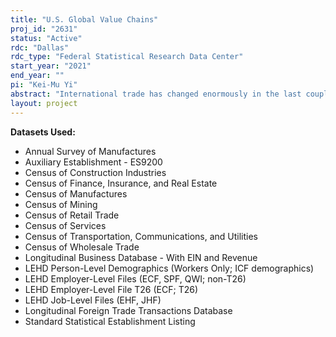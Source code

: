 ```yaml
---
title: "U.S. Global Value Chains"
proj_id: "2631"
status: "Active"
rdc: "Dallas"
rdc_type: "Federal Statistical Research Data Center"
start_year: "2021"
end_year: ""
pi: "Kei-Mu Yi"
abstract: "International trade has changed enormously in the last couple of decades following the rise of global value chains. Understanding the links between importing upstream intermediate inputs and exporting more downstream output (with additional value-added) is crucial for studying how U.S. production processes adjust in response to global shocks, and how shocks to the U.S. can affect the global economy through supply-side channels. In this project, we aim to make progress by 1) substantially improving our understanding of how the rise of global value chains has impacted American manufacturing, 2) unpacking the latter's impact on each manufacturing industry, on American workers of different skill sets, and on local economies in distinct geographical region, and by 3) conducting model-based policy analysis, as well as simulations of U.S. and international "shocks" - such as the U.S.-China trade war and the Covid-19 pandemic, to assess the role of GVCs, and the effects of such shocks on GVCs themselves.  "
layout: project
---
```


**Datasets Used:**

  - Annual Survey of Manufactures 
  - Auxiliary Establishment - ES9200 
  - Census of Construction Industries 
  - Census of Finance, Insurance, and Real Estate 
  - Census of Manufactures 
  - Census of Mining 
  - Census of Retail Trade 
  - Census of Services 
  - Census of Transportation, Communications, and Utilities 
  - Census of Wholesale Trade 
  - Longitudinal Business Database - With EIN and Revenue 
  - LEHD Person-Level Demographics (Workers Only; ICF demographics) 
  - LEHD Employer-Level Files (ECF, SPF, QWI; non-T26) 
  - LEHD Employer-Level File T26 (ECF; T26) 
  - LEHD Job-Level Files (EHF, JHF) 
  - Longitudinal Foreign Trade Transactions Database 
  - Standard Statistical Establishment Listing 

